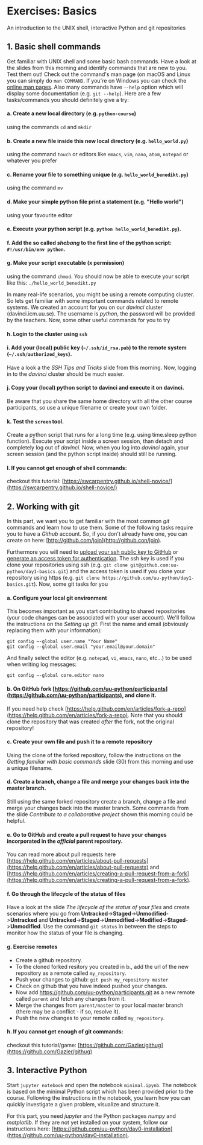 # Exercises: Basics
An introduction to the UNIX shell, interactive Python and git repositories

## 1. Basic shell commands
Get familiar with UNIX shell and some basic bash commands. Have a look at the slides from this morning and identify commands that are new to you. Test them out! Check out the command's man page (on macOS and Linux you can simply do ```man COMMAND```. If you're on Windows you can check the [online man pages](https://linux.die.net/man/). Also many commands have `--help` option which will display some documentation (e.g. `git --help`). Here are a few tasks/commands you should definitely give a try:

#### a. Create a new local directory (e.g. `python-course`) 
using the commands ```cd``` and ```mkdir```
#### b. Create a new file inside this new local directory (e.g. `hello_world.py`) 
using the command ```touch``` or editors like ```emacs```, ```vim```, ```nano```, `atom`, `notepad` or whatever you prefer
#### c. Rename your file to something unique (e.g. `hello_world_benedikt.py`)
using the command `mv`
#### d. Make your simple python file print a statement (e.g. "Hello world") 
using your favourite editor
#### e. Execute your python script (e.g. `python hello_world_benedikt.py`).
#### f. Add the so called *shebang* to the first line of the python script: ```#!/usr/bin/env python```.
#### g. Make your script executable (x permission) 
using the command ```chmod```. You should now be able to execute your script like this: ```./hello_world_benedikt.py```

In many real-life scenarios, you might be using a remote computing cluster. So lets get familiar with some important commands related to remote systems. We created an account for you on our *davinci* cluster (davinci.icm.uu.se). The username is *python*, the password will be provided by the teachers. Now, some other useful commands for you to try

#### h. Login to the cluster using ```ssh```
#### i. Add your (local) public key (```~/.ssh/id_rsa.pub```) to the remote system (```~/.ssh/authorized_keys```). 
Have a look a the *SSH Tips and Tricks* slide from this morning. Now, logging in to the *davinci* cluster should be much easier.
#### j. Copy your (local) python script to davinci and execute it on davinci. 
Be aware that you share the same home directory with all the other course participants, so use a unique filename or create your own folder. 
#### k. Test the ```screen``` tool. 
Create a python script that runs for a long time (e.g. using time.sleep python function). Execute your script inside a screen session, than detach and completely log out of *davinci*. Now, when you log into *davinci* again, your screen session (and the python script inside) should still be running. 
#### l. If you cannot get enough of shell commands: 
checkout this tutorial: [https://swcarpentry.github.io/shell-novice/](https://swcarpentry.github.io/shell-novice/)

## 2. Working with git
In this part, we want you to get familiar with the most common *git* commands and learn how to use them. Some of the following tasks require you to have a *Github* account. So, if you don't already have one, you can create on here: [http://github.com/join](http://github.con/join). 

<!---
> In order for you to be able to ```push``` your changes to one of our remote repositories (e.g. [https://github.com/uu-python/participants](https://github.com/uu-python/participants)), we need to add you as a collaborator to our *Github* origanization. Therefore, come to the front and write you *Github* username on the whiteboard...
-->

Furthermore you will need to [upload your ssh public key to GitHub](https://docs.github.com/en/authentication/connecting-to-github-with-ssh/adding-a-new-ssh-key-to-your-github-account) or [generate an access token for authentication](https://docs.github.com/en/authentication/keeping-your-account-and-data-secure/creating-a-personal-access-token).
The ssh key is used if you clone your repositories using ssh (e.g. `git clone git@github.com:uu-python/day1-basics.git`) and the access token is used if you clone your repository using https (e.g. `git clone https://github.com/uu-python/day1-basics.git`).
Now, some git tasks for you

#### a. Configure your local git environment
This becomes important as you start contributing to shared repositories (your code changes can be associated with your user account).
We'll follow the instructions on the *Setting up git*.
First the name and email (obviously replacing them with your information):

	git config —-global user.name "Your Name"
	git config —-global user.email "your.email@your.domain"

And finally select the editor (e.g. `notepad`, `vi`, `emacs`, `nano`, etc...) to be used when writing log messages:

	git config —-global core.editor nano

#### b. On GitHub fork [https://github.com/uu-python/participants](https://github.com/uu-python/participants), and clone it.
If you need help check [https://help.github.com/en/articles/fork-a-repo](https://help.github.com/en/articles/fork-a-repo).
Note that you should clone the repository that was created *after* the fork, not the original repository!

#### c. Create your own file and push it to a remote repository
Using the clone of the forked repository, follow the instructions on the *Getting familiar with basic commands* slide (30) from this morning and use a unique filename.

#### d. Create a branch, change a file and merge your changes back into the master branch. 
Still using the same forked repository create a branch, change a file and merge your changes back into the master branch.
Some commands from the slide *Contribute to a collaborative project* shown this morning could be helpful.

#### e. Go to GitHub and create a pull request to have your changes incorporated in the *official* parent repository.
You can read more about pull requests here [https://help.github.com/en/articles/about-pull-requests](https://help.github.com/en/articles/about-pull-requests) and [https://help.github.com/en/articles/creating-a-pull-request-from-a-fork](https://help.github.com/en/articles/creating-a-pull-request-from-a-fork).

#### f. Go through the lifecycle of the status of files
Have a look at the slide *The lifecycle of the status of your files* and create scenarios where you go from **Untracked**->**Staged**->**Unmodified**->**Untracked** and **Untracked**->**Staged**->**Unmodified**->**Modified**->**Staged**->**Unmodified**. Use the command ```git status``` in between the steps to monitor how the status of your file is changing.

#### g. Exercise remotes
- Create a github repository.
- To the cloned forked resitory you created in b., add the url of the new repository as a remote called `my_repository`.
- Push your changes to github: `git push my_repository master`
- Check on github that you have indeed pushed your changes.
- Now add https://github.com/uu-python/participants.git as a new remote called `parent` and fetch any changes from it.
- Merge the changes from `parent/master` to your local master branch (there may be a conflict - if so, resolve it).
- Push the new changes to your remote called `my_repository`.

#### h. If you cannot get enough of git commands:
checkout this tutorial/game: [https://github.com/Gazler/githug](https://github.com/Gazler/githug)

## 3. Interactive Python

Start ```jupyter notebook``` and open the notebook ```minimal.ipynb```. The notebook is based on the minimal Python script which has been provided prior to the course. Following the instructions in the notebook, you learn how you can quickly investigate a given problem, visualize and structure it. 

For this part, you need *jupyter* and the Python packages *numpy* and *matplotlib*. If they are not yet installed on your system, follow our instructions here: [https://github.com/uu-python/day0-installation](https://github.com/uu-python/day0-installation).
